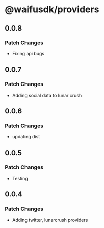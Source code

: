 # @waifusdk/providers

## 0.0.8

### Patch Changes

- Fixing api bugs

## 0.0.7

### Patch Changes

- Adding social data to lunar crush

## 0.0.6

### Patch Changes

- updating dist

## 0.0.5

### Patch Changes

- Testing

## 0.0.4

### Patch Changes

- Adding twitter, lunarcrush providers
